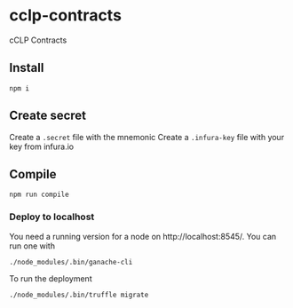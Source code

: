 # cclp-contracts
cCLP Contracts

## Install

```
npm i
```

## Create secret
Create a `.secret` file with the mnemonic
Create a `.infura-key` file with your key from infura.io

## Compile
```
npm run compile
```

### Deploy to localhost
You need a running version for a node on http://localhost:8545/. You can run one with 
```
./node_modules/.bin/ganache-cli
```

To run the deployment

```
./node_modules/.bin/truffle migrate
```
